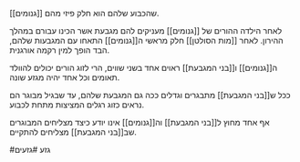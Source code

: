[[גנומים]] שהכבוע שלהם הוא חלק פיזי מהם.

לאחר הילדה ההורים של [[גנומים]] מעניקים להם מגבעת אשר הכינו עבורם במהלך ההירון.
לאחר [[מות הסולטן]] חלק מראשי ה[[גנומים]] התאחו עם המגבעות שלהם, הבד הופך למין רקמה אורגנית.

ה[[גנומים]] ו[[בני המגבעת]] ראוים אחד בשני שווים, הרי לזוג הורים יכולים להוולד תאומים וכל אחד יהיה מגזע שונה.

ככל ש[[בני המגבעת]] מתבגרים וגדלים ככה גם המגבעת שלהם, עד שבגיל מבוגר הם נראים כזוג רגלים המציצות מתחת לכבוע.

אף אחד מחוץ ל[[בני המגבעת]] וה[[גנומים]] אינו יודע כיצד מצליחים המבוגרים שב[[בני המגבעת]] מצליחים להתקיים.

#גזע #גזעים